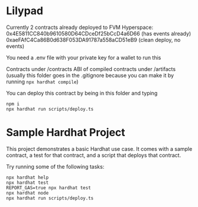 # Lilypad

Currently 2 contracts already deployed to FVM Hyperspace:
0x4E5811CC840b9610580D64CDceDf25bCcD4a6D66 (has events already)
0xaeFAfC4Ca86B0d638F053DA91787a558aCD51eB9 (clean deploy, no events)

You need a .env file with your private key for a wallet to run this

Contracts under /contracts
ABI of compiled contracts under /artifacts (usually this folder goes in the .gitignore
because you can make it by running `npx hardhat compile`)

You can deploy this contract by being in this folder and typing

```shell
npm i
npx hardhat run scripts/deploy.ts
```

# Sample Hardhat Project

This project demonstrates a basic Hardhat use case. It comes with a sample contract, a test for that contract, and a script that deploys that contract.

Try running some of the following tasks:

```shell
npx hardhat help
npx hardhat test
REPORT_GAS=true npx hardhat test
npx hardhat node
npx hardhat run scripts/deploy.ts
```
